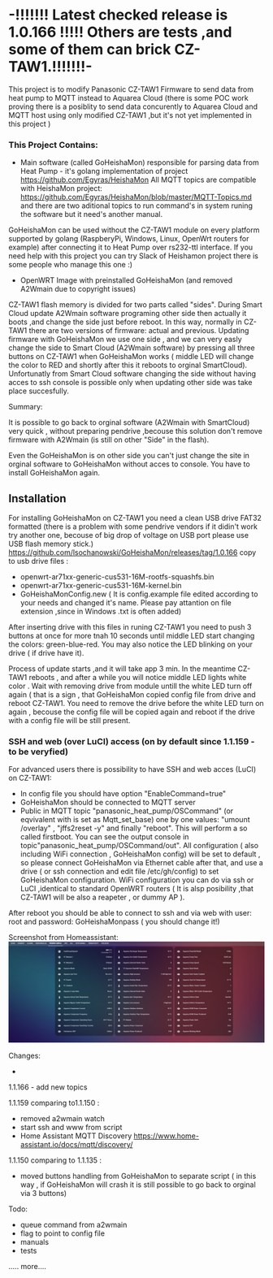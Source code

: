 # -!!!!!!! Latest checked release is 1.0.166 !!!!! Others are tests ,and some of them can brick CZ-TAW1.!!!!!!!-


This project is to modify Panasonic CZ-TAW1 Firmware to send data from heat pump to MQTT instead to Aquarea Cloud (there is some POC work proving there is a posiblity to send data concurently to Aquarea Cloud and MQTT host using only modified CZ-TAW1 ,but it's not yet implemented in this project )

### This Project Contains:

- Main software (called GoHeishaMon) responsible for parsing data from Heat Pump - it's golang implementation of project https://github.com/Egyras/HeishaMon 
All MQTT topics are compatible with HeishaMon project: https://github.com/Egyras/HeishaMon/blob/master/MQTT-Topics.md
and there are two aditional topics to run command's in system runing the software but it need's another manual.

GoHeishaMon can be used without the CZ-TAW1 module on every platform supported by golang (RaspberyPi, Windows, Linux, OpenWrt routers for example) after connecting it to Heat Pump over rs232-ttl interface.
If you need help with this project you can try Slack of Heishamon project there is some people who manage this one :)

- OpenWRT Image with preinstalled GoHeishaMon (and removed A2Wmain due to copyright issues) 

CZ-TAW1 flash memory is divided for two parts called "sides". During Smart Cloud update A2Wmain software programing other side then actually it boots ,and change the side just before reboot. In this way, normally in CZ-TAW1 there are two versions of firmware: actual and previous.
Updating firmware with GoHeishaMon we use one side , and we can very easly change the side to Smart Cloud (A2Wmain software) by pressing all three buttons on CZ-TAW1 when GoHeishaMon works ( middle LED will change the color to RED and shortly after this it reboots to orginal SmartCloud).
Unfortunatly from Smart Cloud software changing the side without having acces to ssh console is possible only when updating other side was take place succesfully.

Summary: 

It is possible to go back to orginal software (A2Wmain with SmartCloud) very quick , without preparing pendrive ,becouse this solution don't remove firmware with A2Wmain (is still on other "Side" in the flash).

Even the GoHeishaMon is on other side you can't just change the site in orginal software to GoHeishaMon without acces to console. You have to install GoHeishaMon again. 

## Installation

For installing GoHeishaMon on CZ-TAW1 you need a clean USB drive FAT32 formatted  (there is a problem with some pendrive vendors if it didin't work try another one, becouse of big drop of voltage on USB port please use USB flash memory stick.) https://github.com/lsochanowski/GoHeishaMon/releases/tag/1.0.166
copy to usb drive files :
- openwrt-ar71xx-generic-cus531-16M-rootfs-squashfs.bin
- openwrt-ar71xx-generic-cus531-16M-kernel.bin
- GoHeishaMonConfig.new ( It is config.example file edited according to your needs and changed it's name. Please pay attantion on file extension ,since in Windows .txt is often added)


After inserting drive with this files in runing CZ-TAW1 you need to push 3 buttons at once for more tnah 10 seconds until middle LED start changing the colors: green-blue-red. You may also notice the LED blinking on your drive ( if drive have it).

Process of update starts ,and it will take app 3 min. In the meantime CZ-TAW1 reboots , and after a while you will notice middle LED lights white color . Wait with removing drive from module untill the white LED turn off again ( that is a sign , that GoHeishaMon copied config file from drive and reboot CZ-TAW1. You need to remove the drive before the white LED turn on again , becouse the config file will be copied again and reboot if the drive with a config file will be still present.

### SSH and web (over LuCI) access (on by default since 1.1.159 - to be veryfied)

For advanced users there is possibility to have SSH and web acces (LuCI) on CZ-TAW1:
- In config file you should have option "EnableCommand=true"
- GoHeishaMon should be connected to MQTT server
- Public in MQTT topic "panasonic_heat_pump/OSCommand" (or eqvivalent with is set as Mqtt_set_base) one by one values: "umount /overlay" , "jffs2reset -y" and finally "reboot". This will perform a so called firstboot. You can see the output console in topic"panasonic_heat_pump/OSCommand/out". All configuration ( also including WiFi connection , GoHeishaMon config) will be set to default , so please connect GoHeishaMon via Ethernet cable after that, and use a drive ( or ssh connection and edit file /etc/gh/config) to set GoHeishaMon configuration.  WiFi configuration you can do via ssh or LuCI ,identical to standard OpenWRT routers ( It is alsp posibility ,that CZ-TAW1 will be also a reapeter , or dummy AP ).

After reboot you should be able to connect to ssh and via web with user: root and password: GoHeishaMonpass ( you should change it!)


Screenshot from Homeassistant:
![Screenshot from Homeassistant](PompaCieplaScreen.PNG)



Changes:

-
1.1.166 - add new topics

1.1.159 comparing to1.1.150 :
- removed a2wmain watch
- start ssh and www from script
- Home Assistant MQTT Discovery https://www.home-assistant.io/docs/mqtt/discovery/

1.1.150 comparing to 1.1.135 : 
- moved buttons handling from GoHeishaMon to separate script ( in this way , if GoHeishaMon will crash it is still possible to go back to orginal via 3 buttons)


Todo:

- queue command from a2wmain 
- flag to point to config file
- manuals 
- tests 

..... more....
